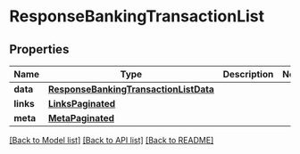 # ResponseBankingTransactionList

## Properties
Name | Type | Description | Notes
------------ | ------------- | ------------- | -------------
**data** | [**ResponseBankingTransactionListData**](ResponseBankingTransactionListData.md) |  | 
**links** | [**LinksPaginated**](LinksPaginated.md) |  | 
**meta** | [**MetaPaginated**](MetaPaginated.md) |  | 

[[Back to Model list]](../README.md#documentation-for-models) [[Back to API list]](../README.md#documentation-for-api-endpoints) [[Back to README]](../README.md)


